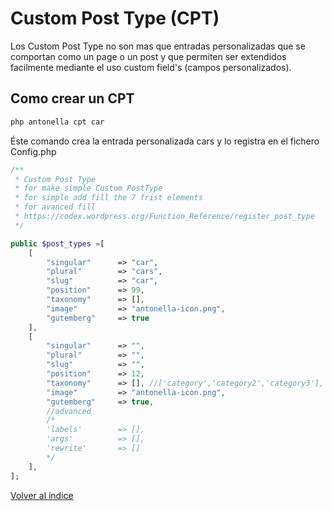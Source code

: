# Custom Post Type (CPT)

Los Custom Post Type no son mas que entradas personalizadas que se comportan como un page o un post y que
permiten ser extendidos facilmente mediante el uso custom field's (campos personalizados).

## Como crear un CPT

```bash
php antonella cpt car
```

Éste comando crea la entrada personalizada cars y lo registra en el fichero Config.php

```php
/**
 * Custom Post Type
 * for make simple Custom PostType
 * for simple add fill the 7 frist elements
 * for avanced fill
 * https://codex.wordpress.org/Function_Reference/register_post_type
 */

public $post_types =[
	[
		"singular"      => "car",
		"plural"        => "cars",
		"slug"          => "car",
		"position"      => 99,
		"taxonomy"      => [],
		"image"         => "antonella-icon.png",
		"gutemberg"     => true
	],
	[
		"singular"      => "",
		"plural"        => "",
		"slug"          => "",
		"position"      => 12,
		"taxonomy"      => [], //['category','category2','category3'],
		"image"         => "antonella-icon.png",
		"gutemberg"     => true,
		//advanced
		/*
		'labels'        => [],
		'args'          => [],
		'rewrite'       => []
		*/
	],
];
```

[Volver al índice](https://github.com/d3turnes/antonella-framework-for-wp/tree/1.8/docs/readme.md)
